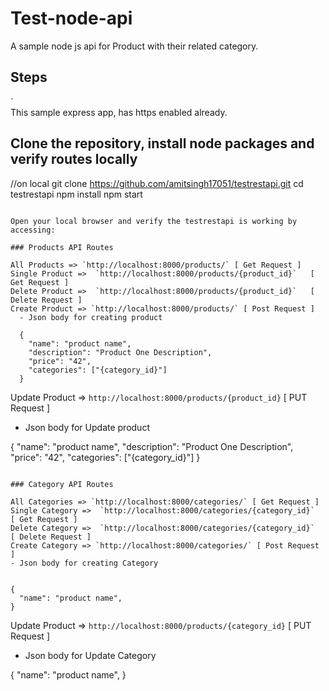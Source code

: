 # Test-node-api  
A sample node js api for Product with their related category.     

## Steps

`   
This sample express app, has https enabled already.    


## Clone the repository, install node packages  and verify routes locally

//on local
git clone https://github.com/amitsingh17051/testrestapi.git
cd testrestapi
npm install
npm start
```

Open your local browser and verify the testrestapi is working by accessing:   

### Products API Routes 
  
All Products => `http://localhost:8000/products/` [ Get Request ]
Single Product =>  `http://localhost:8000/products/{product_id}`   [ Get Request ]
Delete Product =>  `http://localhost:8000/products/{product_id}`   [ Delete Request ]
Create Product => `http://localhost:8000/products/` [ Post Request ]
  - Json body for creating product

  {
    "name": "product name",
    "description": "Product One Description",
    "price": "42",
    "categories": ["{category_id}"]
  }
  ```
Update Product =>  `http://localhost:8000/products/{product_id}`   [ PUT Request ]
  - Json body for Update product
  

  {
    "name": "product name",
    "description": "Product One Description",
    "price": "42",
    "categories": ["{category_id}"]
  }
  ```

### Category API Routes 
  
All Categories => `http://localhost:8000/categories/` [ Get Request ]
Single Category =>  `http://localhost:8000/categories/{category_id}`   [ Get Request ]
Delete Category =>  `http://localhost:8000/categories/{category_id}`   [ Delete Request ]
Create Category => `http://localhost:8000/categories/` [ Post Request ]
  - Json body for creating Category
  

  {
    "name": "product name",
  }
  ```
  
Update Product =>  `http://localhost:8000/products/{category_id}`   [ PUT Request ]
  - Json body for Update Category
  

  {
    "name": "product name",
  }
  ```
  


